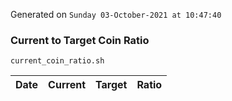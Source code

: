 Generated on `Sunday 03-October-2021 at 10:47:40`

### Current to Target Coin Ratio
`current_coin_ratio.sh`

Date|Current|Target|Ratio
---|---|---|---
